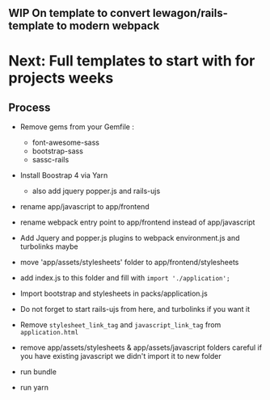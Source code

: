 ## WIP On template to convert lewagon/rails-template to modern webpack
# Next: Full templates to start with for projects weeks


## Process

- Remove gems from your Gemfile :
  - font-awesome-sass
  - bootstrap-sass
  - sassc-rails

- Install Boostrap 4 via Yarn
  - also add jquery popper.js and rails-ujs
- rename app/javascript to app/frontend
- rename webpack entry point to app/frontend instead of app/javascript
- Add Jquery and popper.js plugins to webpack environment.js and turbolinks maybe

- move 'app/assets/stylesheets' folder to app/frontend/stylesheets
- add index.js to this folder and fill with `import './application';`

- Import bootstrap and stylesheets in packs/application.js
- Do not forget to start rails-ujs from here, and turbolinks if you want it
- Remove `stylesheet_link_tag` and `javascript_link_tag` from `application.html`

- remove app/assets/stylesheets & app/assets/javascript folders
  careful if you have existing javascript we didn't import it to new folder

- run bundle  
- run yarn  
